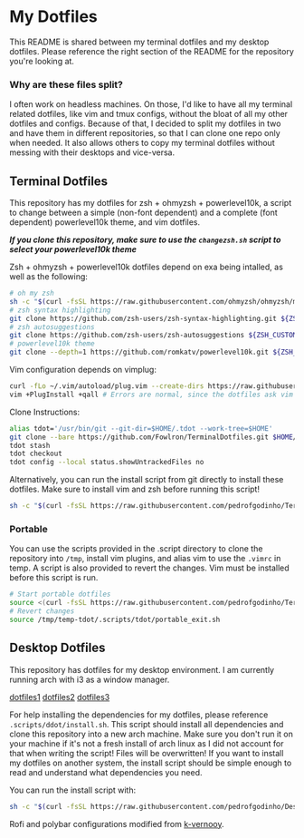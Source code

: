 # My Dotfiles
This README is shared between my terminal dotfiles and my desktop dotfiles. Please reference the right section of the README for the repository you're looking at.

### Why are these files split?
I often work on headless machines. On those, I'd like to have all my terminal related dotfiles, like vim and tmux configs, without the bloat of all my other dotfiles and configs. Because of that, I decided to split my dotfiles in two and have them in different repositories, so that I can clone one repo only when needed. It also allows others to copy my terminal dotfiles without messing with their desktops and vice-versa. 

## Terminal Dotfiles
This repository has my dotfiles for zsh + ohmyzsh + powerlevel10k, a script to change between a simple (non-font dependent) and a complete (font dependent) powerlevel10k theme, and vim dotfiles.

***If you clone this repository, make sure to use the `changezsh.sh` script to select your powerlevel10k theme***

Zsh + ohmyzsh + powerlevel10k dotfiles depend on exa being intalled, as well as the following:
```bash
# oh my zsh
sh -c "$(curl -fsSL https://raw.githubusercontent.com/ohmyzsh/ohmyzsh/master/tools/install.sh) --unattended"
# zsh syntax highlighting
git clone https://github.com/zsh-users/zsh-syntax-highlighting.git ${ZSH_CUSTOM:-~/.oh-my-zsh/custom}/plugins/zsh-syntax-highlighting
# zsh autosuggestions
git clone https://github.com/zsh-users/zsh-autosuggestions ${ZSH_CUSTOM:-~/.oh-my-zsh/custom}/plugins/zsh-autosuggestions
# powerlevel10k theme
git clone --depth=1 https://github.com/romkatv/powerlevel10k.git ${ZSH_CUSTOM:-$HOME/.oh-my-zsh/custom}/themes/powerlevel10k
```

Vim configuration depends on vimplug:
```bash
curl -fLo ~/.vim/autoload/plug.vim --create-dirs https://raw.githubusercontent.com/junegunn/vim-plug/master/plug.vim
vim +PlugInstall +qall # Errors are normal, since the dotfiles ask vim for a colorscheme we've yet to install
```

Clone Instructions:
```bash
alias tdot='/usr/bin/git --git-dir=$HOME/.tdot --work-tree=$HOME'
git clone --bare https://github.com/Fowlron/TerminalDotfiles.git $HOME/.tdot
tdot stash
tdot checkout
tdot config --local status.showUntrackedFiles no
```

Alternatively, you can run the install script from git directly to install these dotfiles. Make sure to install vim and zsh before running this script!
```bash
sh -c "$(curl -fsSL https://raw.githubusercontent.com/pedrofgodinho/TerminalDotfiles/main/.scripts/tdot/install.sh)"
```

### Portable

You can use the scripts provided in the .script directory to clone the repository into `/tmp`, install vim plugins, and alias vim to use the `.vimrc` in temp. A script is also provided to revert the changes. Vim must be installed before this script is run. 
```bash
# Start portable dotfiles
source <(curl -fsSL https://raw.githubusercontent.com/pedrofgodinho/TerminalDotfiles/main/.scripts/tdot/portable_start.sh)
# Revert changes
source /tmp/temp-tdot/.scripts/tdot/portable_exit.sh
```

## Desktop Dotfiles
This repository has dotfiles for my desktop environment. I am currently running arch with i3 as a window manager. 

[dotfiles1](/Pictures/dotfiles1.png)
[dotfiles2](/Pictures/dotfiles2.png)
[dotfiles3](/Pictures/dotfiles3.png)

For help installing the dependencies for my dotfiles, please reference `.scripts/ddot/install.sh`. This script should install all dependencies and clone this repository into a new arch machine. Make sure you don't run it on your machine if it's not a fresh install of arch linux as I did not account for that when writing the script! Files will be overwritten! If you want to install my dotfiles on another system, the install script should be simple enough to read and understand what dependencies you need.

You can run the install script with:
```bash
sh -c "$(curl -fsSL https://raw.githubusercontent.com/pedrofgodinho/DesktopDotfiles/main/.scripts/ddot/install.sh)"
```

Rofi and polybar configurations modified from [k-vernooy](https://github.com/k-vernooy/dotfiles).
